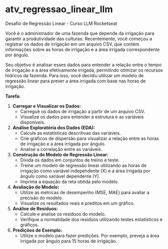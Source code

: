 # atv_regressao_linear_llm
Desafio de Regressão Linear - Curso LLM Rocketseat

Você é o administrador de uma fazenda que depende da irrigação para garantir a produtividade das culturas. Recentemente, você começou a registrar os dados de irrigação em um arquivo CSV, que contém informações sobre as horas de irrigação e a área irrigada correspondente por ângulo.

Seu objetivo é analisar esses dados para entender a relação entre o tempo de irrigação e a área efetivamente irrigada, permitindo otimizar os recursos hídricos da fazenda. Para isso, você decidiu utilizar um modelo de regressão linear para prever a área irrigada com base nas horas de irrigação.

**Tarefa:**

1. **Carregar e Visualizar os Dados:**
    - Carregue os dados de irrigação a partir de um arquivo CSV.
    - Visualize os dados para entender a estrutura e as variáveis disponíveis.
2. **Análise Exploratória dos Dados (EDA):**
    - Calcule as estatísticas descritivas das variáveis.
    - Crie gráficos de dispersão para visualizar a relação entre as horas de irrigação e a área irrigada por ângulo.
    - Analise a correlação entre as variáveis.
3. **Construção do Modelo de Regressão Linear:**
    - Divida os dados em conjuntos de treino e teste.
    - Treine um modelo de regressão linear utilizando as horas de irrigação como variável independente (X) e a área irrigada por ângulo como variável dependente (Y).
    - Imprima a equação da reta obtida pelo modelo.
4. **Avaliação do Modelo:**
    - Utilize as métricas de desempenho (MSE, MAE) para avaliar a precisão do modelo.
    - Visualize os resultados reais e preditos em um gráfico.
5. **Análise de Resíduos:**
    - Calcule e analise os resíduos do modelo.
    - Verifique a normalidade dos resíduos utilizando testes estatísticos e gráficos.
6. **Predições de Exemplo:**
    - Utilize o modelo para fazer predições. Por exemplo, preveja a área irrigada por ângulo para 15 horas de irrigação.